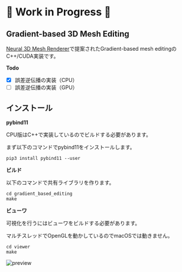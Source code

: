 # :construction: Work in Progress :construction:

## Gradient-based 3D Mesh Editing

[Neural 3D Mesh Renderer](https://arxiv.org/abs/1711.07566)で提案されたGradient-based mesh editingのC++/CUDA実装です。

**Todo**

- [x] 誤差逆伝播の実装（CPU）
- [ ] 誤差逆伝播の実装（GPU）

## インストール

**pybind11**

CPU版はC++で実装しているのでビルドする必要があります。

まず以下のコマンドでpybind11をインストールします。

```
pip3 install pybind11 --user
```

**ビルド**

以下のコマンドで共有ライブラリを作ります。

```
cd gradient_based_editing
make
```

**ビューワ**

可視化を行うにはビューワをビルドする必要があります。

マルチスレッドでOpenGLを動かしているのでmacOSでは動きません。

```
cd viewer
make
```

![preview](https://qiita-image-store.s3.amazonaws.com/0/109322/85b69fb6-c397-fcbc-dd9a-f0ce31728d09.gif)